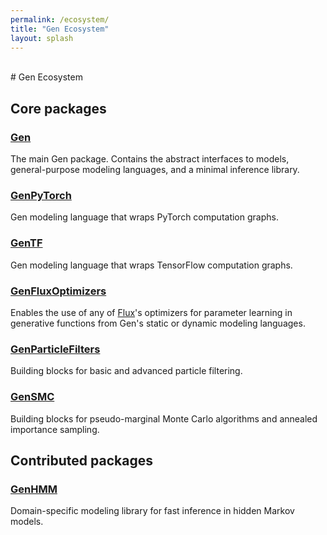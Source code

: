 ```yaml
---
permalink: /ecosystem/
title: "Gen Ecosystem"
layout: splash
---
```


<br>
# Gen Ecosystem

## Core packages

### [Gen](https://github.com/probcomp/Gen.jl)
The main Gen package.
Contains the abstract interfaces to models, general-purpose modeling languages, and a minimal inference library.

### [GenPyTorch](https://github.com/probcomp/GenPyTorch.jl)
Gen modeling language that wraps PyTorch computation graphs.

### [GenTF](https://github.com/probcomp/GenTF)
Gen modeling language that wraps TensorFlow computation graphs.

### [GenFluxOptimizers](https://github.com/probcomp/GenFluxOptimizers.jl)
Enables the use of any of [Flux](https://github.com/FluxML/Flux.jl)'s optimizers for parameter learning in generative functions from Gen's static or dynamic modeling languages.

### [GenParticleFilters](https://github.com/probcomp/GenParticleFilters.jl)
Building blocks for basic and advanced particle filtering.

### [GenSMC](https://github.com/probcomp/GenSMC)
Building blocks for pseudo-marginal Monte Carlo algorithms and annealed importance sampling.

## Contributed packages

### [GenHMM](https://github.com/probcomp/GenHMM.jl)
Domain-specific modeling library for fast inference in hidden Markov models.
